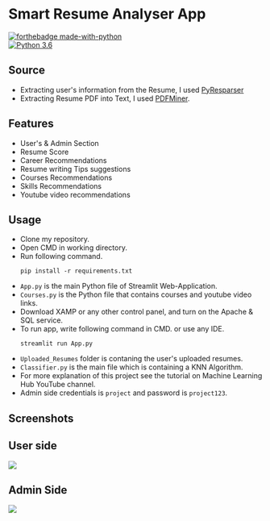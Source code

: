 # Smart Resume Analyser App

[![forthebadge made-with-python](http://ForTheBadge.com/images/badges/made-with-python.svg)](https://www.python.org/)                 
[![Python 3.6](https://img.shields.io/badge/python-3.6-blue.svg)](https://www.python.org/downloads/release/python-360/)   




## Source
- Extracting user's information from the Resume, I used [PyResparser](https://omkarpathak.in/pyresparser/)
- Extracting Resume PDF into Text, I used [PDFMiner](https://pypi.org/project/pdfminer/).

## Features
- User's & Admin Section
- Resume Score
- Career Recommendations
- Resume writing Tips suggestions
- Courses Recommendations
- Skills Recommendations
- Youtube video recommendations

## Usage
- Clone my repository.
- Open CMD in working directory.
- Run following command.
  ```
  pip install -r requirements.txt
  ```
- `App.py` is the main Python file of Streamlit Web-Application. 
- `Courses.py` is the Python file that contains courses and youtube video links.
- Download XAMP or any other control panel, and turn on the Apache & SQL service.
- To run app, write following command in CMD. or use any IDE.
  ```
  streamlit run App.py
  ```
- `Uploaded_Resumes` folder is contaning the user's uploaded resumes.
- `Classifier.py` is the main file which is containing a KNN Algorithm.
- For more explanation of this project see the tutorial on Machine Learning Hub YouTube channel.
- Admin side credentials is `project` and password is `project123`. 

## Screenshots

## User side
<img src="https://github.com/Spidy20/Smart_Resume_Analyser_App/blob/master/sc1.png">

## Admin Side
<img src="https://github.com/Spidy20/Smart_Resume_Analyser_App/blob/master/sc2.png">



